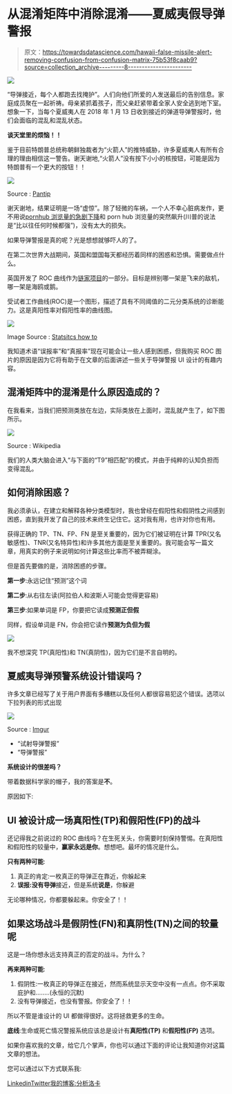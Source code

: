# 从混淆矩阵中消除混淆——夏威夷假导弹警报

> 原文：<https://towardsdatascience.com/hawaii-false-missile-alert-removing-confusion-from-confusion-matrix-75b53f8caab9?source=collection_archive---------8----------------------->

![](img/baad2efac9432c9beed02443ba0c76b6.png)

“导弹接近，每个人都跑去找掩护”。人们向他们所爱的人发送最后的告别信息。家庭成员聚在一起祈祷。母亲紧抓着孩子，而父亲赶紧带着全家人安全逃到地下室。想象一下，当每个夏威夷人在 2018 年 1 月 13 日收到接近的弹道导弹警报时，他们会面临的混乱和混乱状态。

**谈天堂里的烦恼！！**

鉴于目前特朗普总统称朝鲜独裁者为“火箭人”的推特威胁，许多夏威夷人有所有合理的理由相信这一警告。谢天谢地,“火箭人”没有按下小小的核按钮，可能是因为特朗普有一个更大的按钮！！

![](img/7d93f4a91626b6868fb19556b25bb6a7.png)

Source : [Pantip](https://pantip.com/topic/33665326)

谢天谢地，结果证明是一场“虚惊”。除了轻微的车祸，一个人不幸心脏病发作，更不用说[pornhub 浏览量的急剧下降](http://www.news.com.au/technology/online/social/pornhub-saw-increase-in-traffic-from-hawaii-after-the-ballistic-missile-threat-was-declared-false/news-story/9f7f2d30d27ea284ae12f9d08e0471a4)和 porn hub 浏览量的突然飙升(川普的说法是“比以往任何时候都强”)，没有太大的损失。

如果导弹警报是真的呢？光是想想就够吓人的了。

在第二次世界大战期间，英国和盟国每天都经历着同样的困惑和恐惧。需要做点什么。

英国开发了 ROC 曲线作为[链家项目](https://en.wikipedia.org/wiki/Chain_Home)的一部分。目标是辨别哪一架是飞来的敌机，哪一架是海鸥或鹅。

受试者工作曲线(ROC)是一个图形，描述了具有不同阈值的二元分类系统的诊断能力。这是真阳性率对假阳性率的曲线图。

![](img/76060af907290a58d5e8a1cbfba584b5.png)

Image Source : [Statsitcs how to](http://www.statisticshowto.com/receiver-operating-characteristic-roc-curve/)

我知道术语“误报率”和“真报率”现在可能会让一些人感到困惑，但我购买 ROC 图片的原因是因为它将有助于在文章的后面讲述一些关于导弹警报 UI 设计的有趣内容。

## **混淆矩阵中的混淆是什么原因造成的？**

在我看来，当我们把预测类放在左边，实际类放在上面时，混乱就产生了，如下图所示。

![](img/61608c3867537e572c0f68a5e2e2e756.png)

Source : Wikipedia

我们的人类大脑会进入“与下面的“T9”相匹配”的模式，并由于纯粹的认知负担而变得混乱。

## 如何消除困惑？

我必须承认，在建立和解释各种分类模型时，我也曾经在假阳性和假阴性之间感到困惑，直到我开发了自己的技术来终生记住它。这对我有用，也许对你也有用。

获得正确的 TP、TN、FP、FN 是至关重要的，因为它们被证明在计算 TPR(又名敏感性)、TNR(又名特异性)和许多其他方面是至关重要的。我可能会写一篇文章，用真实的例子来说明如何计算这些比率而不被弄糊涂。

但是首先要做的是，消除困惑的步骤。

**第一步**:永远记住“预测”这个词

**第二步**:从右往左读(阿拉伯人和波斯人可能会觉得更容易)

**第三步**:如果单词是 FP，你要把它读成**预测正但假**

同样，假设单词是 FN，你会把它读作**预测为负但为假**

![](img/bc1a6bb2de4d0344737721f9fe5f283b.png)

我不想深究 TP(真阳性)和 TN(真阴性)，因为它们是不言自明的。

## 夏威夷导弹预警系统设计错误吗？

许多文章已经写了关于用户界面有多糟糕以及任何人都很容易犯这个错误。选项以下拉列表的形式出现

![](img/06327423e25e52b6bb6af0af945bdfb6.png)

Source : [Imgur](https://imgur.com/gallery/ybpwQ)

*   “试射导弹警报”
*   “导弹警报”

**系统设计的很差吗？**

带着数据科学家的帽子，我的答案是**不**。

原因如下:

## UI 被设计成一场真阳性(TP)和假阳性(FP)的战斗

还记得我之前说过的 ROC 曲线吗？在生死关头，你需要时刻保持警惕。在真阳性和假阳性的较量中，**赢家永远是你**。想想吧。最坏的情况是什么。

**只有两种可能**:

1.  真正的肯定:一枚真正的导弹正在靠近，你躲起来
2.  **误报:没有导弹**接近，但是系统**说是**，你躲避

无论哪种情况，你都要躲起来。你安全了！！

## 如果这场战斗是假阴性(FN)和真阴性(TN)之间的较量呢

这是一场你想永远支持真正的否定的战斗。为什么？

**再来两种可能**:

1.  假阴性:一枚真正的导弹正在接近，然而系统显示天空中没有一点点。你不采取庇护和……..(永恒的沉默)
2.  没有导弹接近，也没有警报。你安全了！！

所以不管是谁设计的 UI 都做得很好。这将拯救更多的生命。

**底线**:生命或死亡情况警报系统应该总是设计有**真阳性(TP)** 和**假阳性(FP)** 选项。

如果你喜欢我的文章，给它几个掌声，你也可以通过下面的评论让我知道你对这篇文章的想法。

您可以通过以下方式联系我:

[Linkedin](http://www.linkedin.com/in/venkat-raman-Analytics)[Twitter](https://twitter.com/venksaiyan)[我的博客:分析洛卡](https://analyticsloka.blog/blog/)